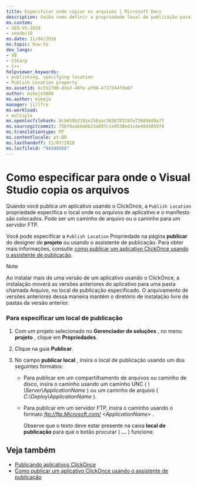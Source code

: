 ```yaml
---
title: Especificar onde copiar os arquivos | Microsoft Docs
description: Saiba como definir a propriedade local de publicação para um aplicativo ClickOnce, que especifica o local onde os arquivos de aplicativo e o manifesto são colocados.
ms.custom:
- SEO-VS-2020
- seodec18
ms.date: 11/04/2016
ms.topic: how-to
dev_langs:
- VB
- CSharp
- C++
helpviewer_keywords:
- publishing, specifying location
- Publish Location property
ms.assetid: 6c552700-dda3-49fe-af98-4717344fda07
author: mikejo5000
ms.author: mikejo
manager: jillfra
ms.workload:
- multiple
ms.openlocfilehash: 8cb659b2191e156aac303678374fe726856d9a77
ms.sourcegitcommit: 75bfdaab9a8b23a097c1e8538ed1cde404305974
ms.translationtype: MT
ms.contentlocale: pt-BR
ms.lasthandoff: 11/07/2020
ms.locfileid: "94349588"
---
```

# <a name="how-to-specify-where-visual-studio-copies-the-files"></a>Como especificar para onde o Visual Studio copia os arquivos
Quando você publica um aplicativo usando o ClickOnce, a `Publish Location` propriedade especifica o local onde os arquivos de aplicativo e o manifesto são colocados. Pode ser um caminho de arquivo ou o caminho para um servidor FTP.

 Você pode especificar a `Publish Location` Propriedade na página **publicar** do designer de **projeto** ou usando o assistente de publicação. Para obter mais informações, consulte [como publicar um aplicativo ClickOnce usando o assistente de publicação](../deployment/how-to-publish-a-clickonce-application-using-the-publish-wizard.md).

> [!NOTE]
> Ao instalar mais de uma versão de um aplicativo usando o ClickOnce, a instalação moverá as versões anteriores do aplicativo para uma pasta chamada Arquivo, no local de publicação especificado. O arquivamento de versões anteriores dessa maneira mantém o diretório de instalação livre de pastas da versão anterior.

### <a name="to-specify-a-publishing-location"></a>Para especificar um local de publicação

1. Com um projeto selecionado no **Gerenciador de soluções** , no menu **projeto** , clique em **Propriedades**.

2. Clique na guia **Publicar**.

3. No campo **publicar local** , insira o local de publicação usando um dos seguintes formatos:

   - Para publicar em um compartilhamento de arquivos ou caminho de disco, insira o caminho usando um caminho UNC ( *\\ \Server\ApplicationName* ) ou um caminho de arquivo ( *C:\Deploy\ApplicationName* ).

   - Para publicar em um servidor FTP, insira o caminho usando o formato <em>ftp://ftp.Microsoft.com/ \<ApplicationName> </em>.

     Observe que o texto deve estar presente na caixa **local de publicação** para que o botão procurar ( **...** ) funcione.

## <a name="see-also"></a>Veja também
- [Publicando aplicativos ClickOnce](../deployment/publishing-clickonce-applications.md)
- [Como publicar um aplicativo ClickOnce usando o assistente de publicação](../deployment/how-to-publish-a-clickonce-application-using-the-publish-wizard.md)